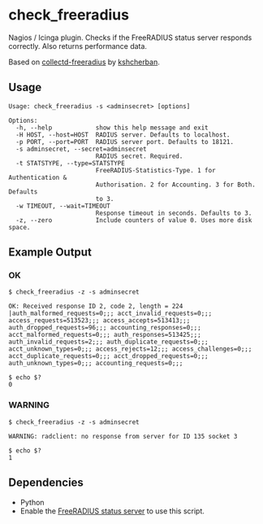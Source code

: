 # check_freeradius

Nagios / Icinga plugin. Checks if the FreeRADIUS status server responds correctly. Also returns performance data.

Based on [collectd-freeradius](https://github.com/kshcherban/collectd-freeradius) by [kshcherban](https://github.com/kshcherban/).

## Usage
```
Usage: check_freeradius -s <adminsecret> [options]

Options:
  -h, --help            show this help message and exit
  -H HOST, --host=HOST  RADIUS server. Defaults to localhost.
  -p PORT, --port=PORT  RADIUS server port. Defaults to 18121.
  -s adminsecret, --secret=adminsecret
                        RADIUS secret. Required.
  -t STATSTYPE, --type=STATSTYPE
                        FreeRADIUS-Statistics-Type. 1 for Authentication &
                        Authorisation. 2 for Accounting. 3 for Both. Defaults
                        to 3.
  -w TIMEOUT, --wait=TIMEOUT
                        Response timeout in seconds. Defaults to 3.
  -z, --zero            Include counters of value 0. Uses more disk space.
 ```
 
## Example Output
### OK
```
$ check_freeradius -z -s adminsecret
```
```
OK: Received response ID 2, code 2, length = 224 |auth_malformed_requests=0;;; acct_invalid_requests=0;;; access_requests=513523;;; access_accepts=513413;;; auth_dropped_requests=96;;; accounting_responses=0;;; acct_malformed_requests=0;;; auth_responses=513425;;; auth_invalid_requests=2;;; auth_duplicate_requests=0;;; acct_unknown_types=0;;; access_rejects=12;;; access_challenges=0;;; acct_duplicate_requests=0;;; acct_dropped_requests=0;;; auth_unknown_types=0;;; accounting_requests=0;;; 
```
```
$ echo $?
0
```

### WARNING
```
$ check_freeradius -z -s adminsecret
```
```
WARNING: radclient: no response from server for ID 135 socket 3
```
```
$ echo $?
1
```

## Dependencies
* Python
* Enable the [FreeRADIUS status server](http://wiki.freeradius.org/config/Status) to use this script. 

